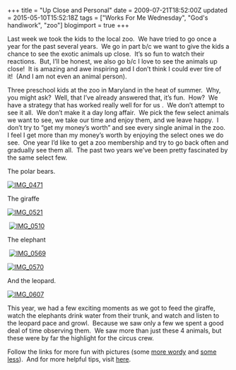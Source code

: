+++
title = "Up Close and Personal"
date = 2009-07-21T18:52:00Z
updated = 2015-05-10T15:52:18Z
tags = ["Works For Me Wednesday", "God's handiwork", "zoo"]
blogimport = true 
+++

Last week we took the kids to the local zoo.&#160; We have tried to go once a year for the past several years.&#160; We go in part b/c we want to give the kids a chance to see the exotic animals up close.&#160; It’s so fun to watch their reactions.&#160; But, I’ll be honest, we also go b/c I love to see the animals up close!&#160; It is amazing and awe inspiring and I don’t think I could ever tire of it!&#160; (And I am not even an animal person).&#160; 

Three preschool kids at the zoo in Maryland in the heat of summer.&#160; Why, you might ask?&#160; Well, that I’ve already answered that, it’s fun.&#160; How?&#160; We have a strategy that has 
worked really well for for us
.&#160; We don’t attempt to see it all.&#160; We don’t make it a day long affair.&#160; We pick the few select animals we want to see, we take our time and enjoy them, and we leave happy.&#160; I don’t try to “get my money’s worth” and see every single animal in the zoo.&#160; I feel I get more than my money’s worth by enjoying the select ones we do see.&#160; One year I’d like to get a zoo membership and try to go back often and gradually see them all.&#160; The past two years we’ve been pretty fascinated by the same select few.&#160; 

The polar bears.

[![IMG_0471](https://latc.s3.amazonaws.com/wp-content/uploads/2009/07/IMG_0471.jpg "IMG_0471")](https://latc.s3.amazonaws.com/wp-content/uploads/2009/07/IMG_0471.jpg)

The giraffe

[![IMG_0521](https://latc.s3.amazonaws.com/wp-content/uploads/2009/07/IMG_0521.jpg "IMG_0521")](https://latc.s3.amazonaws.com/wp-content/uploads/2009/07/IMG_0521.jpg)

&#160;[![IMG_0510](https://latc.s3.amazonaws.com/wp-content/uploads/2009/07/IMG_0510.jpg "IMG_0510")](https://latc.s3.amazonaws.com/wp-content/uploads/2009/07/IMG_0510.jpg)

 The elephant

&#160;[![IMG_0569](https://latc.s3.amazonaws.com/wp-content/uploads/2009/07/IMG_0569.jpg "IMG_0569")](https://latc.s3.amazonaws.com/wp-content/uploads/2009/07/IMG_0569.jpg) 

[![IMG_0570](https://latc.s3.amazonaws.com/wp-content/uploads/2009/07/IMG_0570.jpg "IMG_0570")](https://latc.s3.amazonaws.com/wp-content/uploads/2009/07/IMG_0570.jpg) 

And the leopard.&#160; 

[![IMG_0607](https://latc.s3.amazonaws.com/wp-content/uploads/2009/07/IMG_0607.jpg "IMG_0607")](https://latc.s3.amazonaws.com/wp-content/uploads/2009/07/IMG_0607.jpg)

This year, we had a few exciting moments as we got to feed the giraffe, watch the elephants drink water from their trunk, and watch and listen to the leopard pace and growl.&#160; Because we saw only a few we spent a good deal of time observing them.&#160; We saw more than just these 4 animals, but these were by far the highlight for the circus crew.&#160; 

Follow the links for more fun with pictures (some [more wordy](http://angiescircus.blogspot.com/) and [some less](http://www.5minutesformom.com/)).&#160; And for more helpful tips, visit [here](http://www.wearethatfamily.com/).&#160; 
